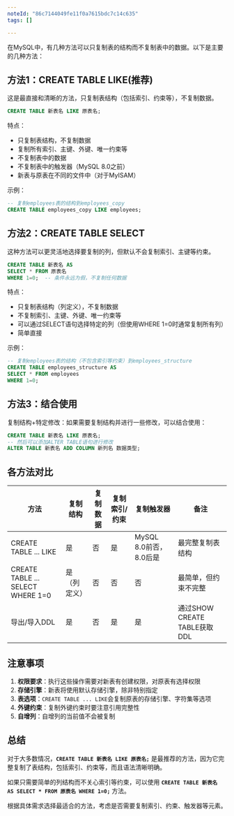 ```yaml
---
noteId: "86c7144049fe11f0a7615bdc7c14c635"
tags: []

---
```


在MySQL中，有几种方法可以只复制表的结构而不复制表中的数据。以下是主要的几种方法：

## 方法1：CREATE TABLE LIKE(推荐)

这是最直接和清晰的方法，只复制表结构（包括索引、约束等），不复制数据。

```sql
CREATE TABLE 新表名 LIKE 原表名;
```

特点：

- 只复制表结构，不复制数据
- 复制所有索引、主键、外键、唯一约束等
- 不复制表中的数据
- 不复制表中的触发器（MySQL 8.0之前）
- 新表与原表在不同的文件中（对于MyISAM）

示例：
```sql
-- 复制employees表的结构到employees_copy
CREATE TABLE employees_copy LIKE employees;
```

## 方法2：CREATE TABLE  SELECT

这种方法可以更灵活地选择要复制的列，但默认不会复制索引、主键等约束。

```sql
CREATE TABLE 新表名 AS 
SELECT * FROM 原表名 
WHERE 1=0;  -- 条件永远为假，不复制任何数据
```

特点：

- 只复制表结构（列定义），不复制数据
- 不复制索引、主键、外键、唯一约束等
- 可以通过SELECT语句选择特定的列（但使用WHERE 1=0时通常复制所有列）
- 简单直接

示例：
```sql
-- 复制employees表的结构（不包含索引等约束）到employees_structure
CREATE TABLE employees_structure AS 
SELECT * FROM employees 
WHERE 1=0;
```

## 方法3：结合使用

复制结构+特定修改：如果需要复制结构并进行一些修改，可以结合使用：

```sql
CREATE TABLE 新表名 LIKE 原表名;
-- 然后可以添加ALTER TABLE语句进行修改
ALTER TABLE 新表名 ADD COLUMN 新列名 数据类型;
```

## 各方法对比

| 方法 | 复制结构 | 复制数据 | 复制索引/约束 | 复制触发器 | 备注 |
|------|---------|---------|--------------|-----------|------|
| CREATE TABLE ... LIKE | 是 | 否 | 是 | MySQL 8.0前否，8.0后是 | 最完整复制表结构 |
| CREATE TABLE ... SELECT WHERE 1=0 | 是（列定义） | 否 | 否 | 否 | 最简单，但约束不完整 |
| 导出/导入DDL | 是 | 否 | 是 | 是 | 通过SHOW CREATE TABLE获取DDL |


## 注意事项

1. **权限要求**：执行这些操作需要对新表有创建权限，对原表有选择权限
2. **存储引擎**：新表将使用默认存储引擎，除非特别指定
3. **表选项**：`CREATE TABLE ... LIKE`会复制原表的存储引擎、字符集等选项
4. **外键约束**：复制外键约束时要注意引用完整性
5. **自增列**：自增列的当前值不会被复制

## 总结

对于大多数情况，**`CREATE TABLE 新表名 LIKE 原表名;`** 是最推荐的方法，因为它完整复制了表结构，包括索引、约束等，而且语法清晰明确。

如果只需要简单的列结构而不关心索引等约束，可以使用 **`CREATE TABLE 新表名 AS SELECT * FROM 原表名 WHERE 1=0;`** 方法。

根据具体需求选择最适合的方法，考虑是否需要复制索引、约束、触发器等元素。


